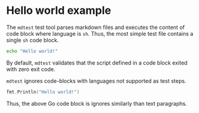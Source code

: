 # Hello world example

The `mdtest` test tool parses markdown files and executes the content of code block where language is `sh`. Thus, the most simple test file contains a single `sh` code block.

```sh
echo "Hello world!"
```

By default, `mdtest` validates that the script defined in a code block exited with zero exit code.

`mdtest` ignores code-blocks with languages not supported as test steps.

```go
fmt.Println("Hello world!")
```

Thus, the above Go code block is ignores similarly than text paragraphs.
